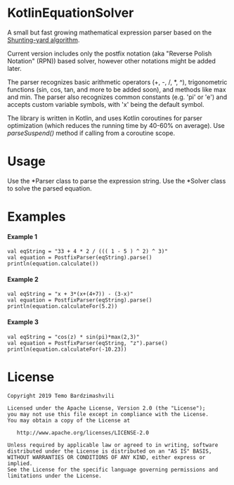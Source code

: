 # KotlinEquationSolver
A small but fast growing mathematical expression parser based on the [Shunting-yard algorithm](https://en.wikipedia.org/wiki/Shunting-yard_algorithm).

Current version includes only the postfix notation (aka "Reverse Polish Notation" (RPN)) based solver, however other notations might be added later.

The parser recognizes basic arithmetic operators (+, -, /, *, ^), trigonometric functions (sin, cos, tan, and more to be added soon), and methods like max and min. The parser also recognizes common constants (e.g. 'pi' or 'e') and accepts custom variable symbols, with 'x' being the default symbol.

The library is written in Kotlin, and uses Kotlin coroutines for parser optimization (which reduces the running time by 40-60% on average). Use *parseSuspend()* method if calling from a coroutine scope.

# Usage
Use the *Parser class to parse the expression string. Use the *Solver class to solve the parsed equation.

# Examples
#### Example 1
```
val eqString = "33 + 4 * 2 / ((( 1 - 5 ) ^ 2) ^ 3)"
val equation = PostfixParser(eqString).parse()
println(equation.calculate())
```
#### Example 2
```
val eqString = "x + 3*(x+(4+7)) - (3-x)"
val equation = PostfixParser(eqString).parse()
println(equation.calculateFor(5.2))
```
#### Example 3
```
val eqString = "cos(z) * sin(pi)*max(2,3)"
val equation = PostfixParser(eqString, "z").parse()
println(equation.calculateFor(-10.23))
```


# License

    Copyright 2019 Temo Bardzimashvili

    Licensed under the Apache License, Version 2.0 (the "License");
    you may not use this file except in compliance with the License.
    You may obtain a copy of the License at

       http://www.apache.org/licenses/LICENSE-2.0

    Unless required by applicable law or agreed to in writing, software
    distributed under the License is distributed on an "AS IS" BASIS,
    WITHOUT WARRANTIES OR CONDITIONS OF ANY KIND, either express or implied.
    See the License for the specific language governing permissions and
    limitations under the License.
